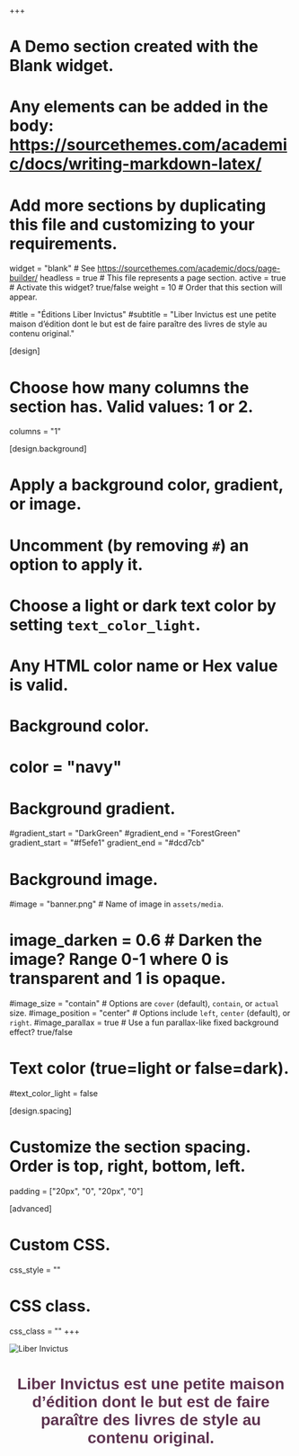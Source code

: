 +++
# A Demo section created with the Blank widget.
# Any elements can be added in the body: https://sourcethemes.com/academic/docs/writing-markdown-latex/
# Add more sections by duplicating this file and customizing to your requirements.

widget = "blank"  # See https://sourcethemes.com/academic/docs/page-builder/
headless = true  # This file represents a page section.
active = true  # Activate this widget? true/false
weight = 10  # Order that this section will appear.

#title = "Éditions Liber Invictus"
#subtitle = "Liber Invictus est une petite maison d’édition dont le but est de faire paraître des livres de style au contenu original."

[design]
  # Choose how many columns the section has. Valid values: 1 or 2.
  columns = "1"

[design.background]
  # Apply a background color, gradient, or image.
  #   Uncomment (by removing `#`) an option to apply it.
  #   Choose a light or dark text color by setting `text_color_light`.
  #   Any HTML color name or Hex value is valid.

  # Background color.
  # color = "navy"
  
  # Background gradient.
  #gradient_start = "DarkGreen"
  #gradient_end = "ForestGreen"
  gradient_start = "#f5efe1"
  gradient_end = "#dcd7cb"
  
  # Background image.
  #image = "banner.png"  # Name of image in `assets/media`.
  # image_darken = 0.6  # Darken the image? Range 0-1 where 0 is transparent and 1 is opaque.
  #image_size = "contain"  #  Options are `cover` (default), `contain`, or `actual` size.
  #image_position = "center"  # Options include `left`, `center` (default), or `right`.
  #image_parallax = true  # Use a fun parallax-like fixed background effect? true/false
  
  # Text color (true=light or false=dark).
  #text_color_light = false

[design.spacing]
  # Customize the section spacing. Order is top, right, bottom, left.
  padding = ["20px", "0", "20px", "0"]

[advanced]
 # Custom CSS. 
 css_style = ""
 
 # CSS class.
 css_class = ""
+++

<img src="media/banner.png" alt="Liber Invictus" style="display:block;margin-left:auto;margin-right:auto" />

<h1 style="text-align:center;font-family:sans-serif;color:#5E3450">
Liber Invictus est une petite maison d’édition dont le but est de faire paraître des livres de style au contenu original.
</h1>
